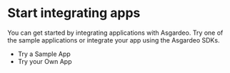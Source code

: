 # Start integrating apps

You can get started by integrating applications with Asgardeo. Try one of the sample applications or integrate your app using the Asgardeo SDKs.

- <a :href="$withBase('/get-started/try-samples/')">Try a Sample App</a>
- <a :href="$withBase('/get-started/try-your-own-app/')">Try your Own App</a>
